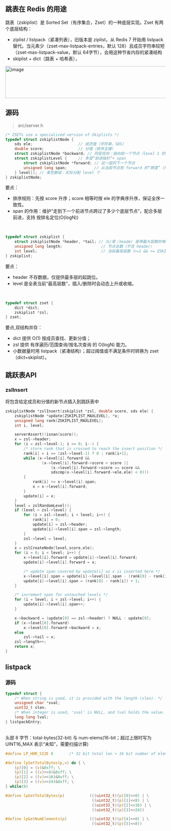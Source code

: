 ## 跳表在 Redis 的用途
跳表（zskiplist）是 Sorted Set（有序集合，Zset）的一种底层实现。Zset 有两个底层结构：
- ziplist / listpack（紧凑列表），旧版本是 ziplist，从 Redis 7 开始用 listpack 替代。当元素少（zset-max-listpack-entries，默认 128）且成员字符串较短（zset-max-listpack-value，默认 64字节），会用这种节省内存的紧凑结构
- skiplist + dict（跳表 + 哈希表），


<img width="1074" height="101" alt="image" src="https://github.com/user-attachments/assets/deba09c4-5bac-4381-9003-753643dfc4e4" />


## 源码
> src/server.h
```c
/* ZSETs use a specialized version of Skiplists */
typedef struct zskiplistNode {
    sds ele;                    // 成员值（字符串，SDS）
    double score;               // 分值（排序主键）
    struct zskiplistNode *backward; // 同层双向：指向前一个节点（level 1 的后退指针）
    struct zskiplistLevel {     // 多层“前进指针”+ span
        struct zskiplistNode *forward; // 这一层的下一个节点
        unsigned long span;            // 从当前节点到 forward 的“跨度”（用于 O(logN) 计 rank）
    } level[]; // 柔性数组：实际分配 level 个
} zskiplistNode;
```
要点：
- 排序规则：先按 score 升序；score 相等时按 ele 的字典序升序，保证全序一致性。
- span 的作用：维护“走到下一个前进节点跨过了多少个底层节点”，配合多层前进，支持 按排名定位(O(logN))
<br>

```c
typedef struct zskiplist {
    struct zskiplistNode *header, *tail; // 头/尾；header 是带最大层数的哨兵
    unsigned long length;                 // 节点总数（不含 header）
    int level;                            // 当前最高层数（>=1 && <= ZSKIPLIST_MAXLEVEL）
} zskiplist;
```
要点：
- header 不存数据，仅提供最多层的起跳位。
- level 是全表当前“最高层数”，插入/删除时会动态上升或收缩。
<br>

```c
typedef struct zset {
    dict *dict;
    zskiplist *zsl;
} zset;
```
要点,双结构并存：
- dict 提供 O(1) 按成员查找、更新分值；
- zsl 提供 有序遍历/范围查询/按名次查询 的 O(logN) 能力。
- 小数据量时用 listpack（紧凑结构）；超过阈值或不满足条件时转换为 zset（dict+skiplist）。

## 跳跃表API

### zslInsert
将包含给定成员和分值的新节点插入到跳跃表中
```c
zskiplistNode *zslInsert(zskiplist *zsl, double score, sds ele) {
    zskiplistNode *update[ZSKIPLIST_MAXLEVEL], *x;
    unsigned long rank[ZSKIPLIST_MAXLEVEL];
    int i, level;

    serverAssert(!isnan(score));
    x = zsl->header;
    for (i = zsl->level-1; i >= 0; i--) {
        /* store rank that is crossed to reach the insert position */
        rank[i] = i == (zsl->level-1) ? 0 : rank[i+1];
        while (x->level[i].forward &&
                (x->level[i].forward->score < score ||
                    (x->level[i].forward->score == score &&
                    sdscmp(x->level[i].forward->ele,ele) < 0)))
        {
            rank[i] += x->level[i].span;
            x = x->level[i].forward;
        }
        update[i] = x;
    }
    level = zslRandomLevel();
    if (level > zsl->level) {
        for (i = zsl->level; i < level; i++) {
            rank[i] = 0;
            update[i] = zsl->header;
            update[i]->level[i].span = zsl->length;
        }
        zsl->level = level;
    }
    x = zslCreateNode(level,score,ele);
    for (i = 0; i < level; i++) {
        x->level[i].forward = update[i]->level[i].forward;
        update[i]->level[i].forward = x;

        /* update span covered by update[i] as x is inserted here */
        x->level[i].span = update[i]->level[i].span - (rank[0] - rank[i]);
        update[i]->level[i].span = (rank[0] - rank[i]) + 1;
    }

    /* increment span for untouched levels */
    for (i = level; i < zsl->level; i++) {
        update[i]->level[i].span++;
    }

    x->backward = (update[0] == zsl->header) ? NULL : update[0];
    if (x->level[0].forward)
        x->level[0].forward->backward = x;
    else
        zsl->tail = x;
    zsl->length++;
    return x;
}
```
## listpack
### 源码
```c
typedef struct {
    /* When string is used, it is provided with the length (slen). */
    unsigned char *sval;
    uint32_t slen;
    /* When integer is used, 'sval' is NULL, and lval holds the value. */
    long long lval;
} listpackEntry;
```

<br>
头部 6 字节：total-bytes(32-bit) 与 num-elems(16-bit；超过上限时写为 UINT16_MAX 表示“未知”，需要扫描计算)

```c
#define LP_HDR_SIZE 6       /* 32 bit total len + 16 bit number of elements. */
```

```c
#define lpSetTotalBytes(p,v) do { \
    (p)[0] = (v)&0xff; \
    (p)[1] = ((v)>>8)&0xff; \
    (p)[2] = ((v)>>16)&0xff; \
    (p)[3] = ((v)>>24)&0xff; \
} while(0)
```

```c
#define lpGetTotalBytes(p)           (((uint32_t)(p)[0]<<0) | \
                                      ((uint32_t)(p)[1]<<8) | \
                                      ((uint32_t)(p)[2]<<16) | \
                                      ((uint32_t)(p)[3]<<24))
```
                                                           
```c
#define lpGetNumElements(p)          (((uint32_t)(p)[4]<<0) | \
                                      ((uint32_t)(p)[5]<<8))
```

